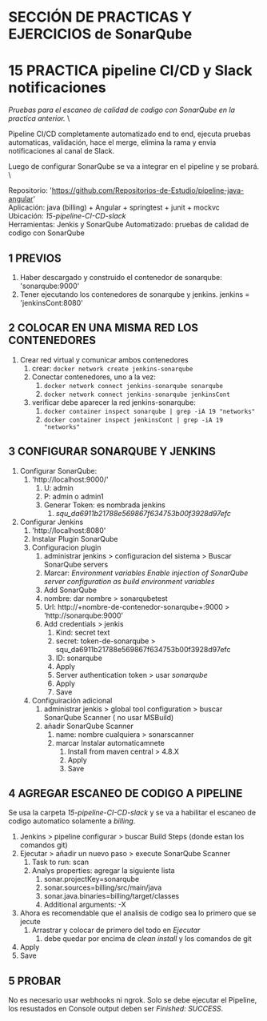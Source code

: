 # SECCIÓN DE PRACTICAS Y EJERCICIOS de SonarQube

# 15 PRACTICA pipeline CI/CD y Slack notificaciones

*Pruebas para el escaneo de calidad de codigo con SonarQube en la practica anterior.* \

Pipeline CI/CD completamente automatizado end to end, ejecuta pruebas automaticas, validación, hace el merge, elimina la rama y envia notificaciones al canal de Slack.

Luego de configurar SonarQube se va a integrar en el pipeline y se probará. \

Repositorio: 'https://github.com/Repositorios-de-Estudio/pipeline-java-angular' \
Aplicación: java (billing) + Angular + springtest + junit + mockvc \
Ubicación: *15-pipeline-CI-CD-slack* \
Herramientas: Jenkis y SonarQube
Automatizado: pruebas de calidad de codigo con SonarQube

## 1 PREVIOS

1. Haber descargado y construido el contenedor de sonarqube: 'sonarqube:9000'
2. Tener ejecutando los contenedores de sonarqube y jenkins. jenkins = 'jenkinsCont:8080'

## 2 COLOCAR EN UNA MISMA RED LOS CONTENEDORES

1. Crear red virtual y comunicar ambos contenedores
   1. crear: `docker network create jenkins-sonarqube`
   2. Conectar contenedores, uno a la vez:
      1. `docker network connect jenkins-sonarqube sonarqube`
      2. `docker network connect jenkins-sonarqube jenkinsCont`
   3. verificar debe aparecer la red jenkins-sonarqube:
      1. `docker container inspect sonarqube | grep -iA 19 "networks"`
      2. `docker container inspect jenkinsCont | grep -iA 19 "networks"`

## 3 CONFIGURAR SONARQUBE Y JENKINS

1. Configurar SonarQube:
   1. 'http://localhost:9000/'
      1. U: admin
      2. P: admin o admin1
      3. Generar Token: es nombrada jenkins
         1. *squ_da6911b21788e569867f634753b00f3928d97efc*
2. Configurar Jenkins
   1. 'http://localhost:8080'
   2. Instalar Plugin SonarQube
   3. Configuracion plugin
      1. administrar jenkins > configuracion del sistema > Buscar SonarQube servers
      2. Marcar: *Environment variables Enable injection of SonarQube server configuration as build environment variables*
      3. Add SonarQube
      4. nombre: dar nombre > sonarqubetest
      5. Url: http://+nombre-de-contenedor-sonarqube+:9000 > 'http://sonarqube:9000'
      6. Add credentials > jenkis
         1. Kind: secret text
         2. secret: token-de-sonarqube > squ_da6911b21788e569867f634753b00f3928d97efc
         3. ID: sonarqube
         4. Apply
         5. Server authentication token > usar *sonarqube*
         6. Apply
         7. Save
   4. Configuiración adicional
      1. administrar jenkis > global tool configuration > buscar SonarQube Scanner ( no usar MSBuild)
      2. añadir SonarQube Scanner
         1. name: nombre cualquiera > sonarscanner
         2. marcar Instalar automaticamnete
            1. Install from maven central > 4.8.X
            2. Apply
            3. Save

## 4 AGREGAR ESCANEO DE CODIGO A PIPELINE

Se usa la carpeta *15-pipeline-CI-CD-slack* y se va a habilitar el escaneo de codigo automatico solamente a *billing*.

1. Jenkins > pipeline configurar > buscar Build Steps (donde estan los comandos git)
2. Ejecutar > añadir un nuevo paso > execute SonarQube Scanner
   1. Task to run: scan
   2. Analys properties: agregar la siguiente lista
      1. sonar.projectKey=sonarqube
      2. sonar.sources=billing/src/main/java
      3. sonar.java.binaries=billing/target/classes
      4. Additional arguments: -X
3. Ahora es recomendable que el analisis de codigo sea lo primero que se jecute
   1. Arrastrar y colocar de primero del todo en *Ejecutar*
      1. debe quedar por encima de *clean install* y los comandos de git
4. Apply
5. Save

## 5 PROBAR

No es necesario usar webhooks ni ngrok. Solo se debe ejecutar el Pipeline, los resustados en Console output deben ser *Finished: SUCCESS*.


